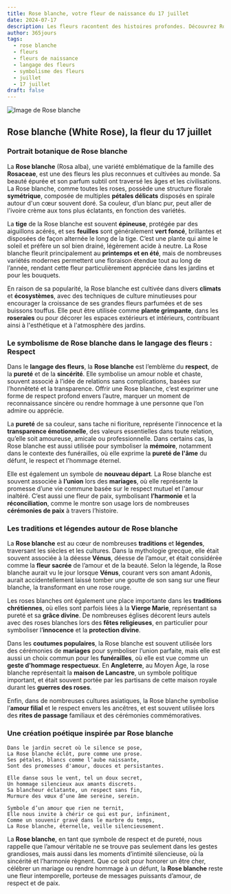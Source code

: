 ```yaml
---
title: Rose blanche, votre fleur de naissance du 17 juillet
date: 2024-07-17
description: Les fleurs racontent des histoires profondes. Découvrez Rose blanche, votre fleur de naissance du 17 juillet, ses symboles et récits fascinants. Plongez dans sa signification et son langage unique dans l'art floral.
author: 365jours
tags:
  - rose blanche
  - fleurs
  - fleurs de naissance
  - langage des fleurs
  - symbolisme des fleurs
  - juillet
  - 17 juillet
draft: false
---
```


![Image de Rose blanche](https://cdn.pixabay.com/photo/2015/10/01/10/19/white-rose-966788_1280.jpg#center)


## Rose blanche (White Rose), la fleur du 17 juillet

### Portrait botanique de Rose blanche

La **Rose blanche** (Rosa alba), une variété emblématique de la famille des **Rosaceae**, est une des fleurs les plus reconnues et cultivées au monde. Sa beauté épurée et son parfum subtil ont traversé les âges et les civilisations. La Rose blanche, comme toutes les roses, possède une structure florale **symétrique**, composée de multiples **pétales délicats** disposés en spirale autour d'un cœur souvent doré. Sa couleur, d’un blanc pur, peut aller de l'ivoire crème aux tons plus éclatants, en fonction des variétés.

La **tige** de la Rose blanche est souvent **épineuse**, protégée par des aiguillons acérés, et ses **feuilles** sont généralement **vert foncé**, brillantes et disposées de façon alternée le long de la tige. C’est une plante qui aime le soleil et préfère un sol bien drainé, légèrement acide à neutre. La Rose blanche fleurit principalement au **printemps et en été**, mais de nombreuses variétés modernes permettent une floraison étendue tout au long de l’année, rendant cette fleur particulièrement appréciée dans les jardins et pour les bouquets.

En raison de sa popularité, la Rose blanche est cultivée dans divers **climats** et **écosystèmes**, avec des techniques de culture minutieuses pour encourager la croissance de ses grandes fleurs parfumées et de ses buissons touffus. Elle peut être utilisée comme **plante grimpante**, dans les **roseraies** ou pour décorer les espaces extérieurs et intérieurs, contribuant ainsi à l'esthétique et à l'atmosphère des jardins.

### Le symbolisme de Rose blanche dans le langage des fleurs : Respect

Dans le **langage des fleurs**, la **Rose blanche** est l’emblème du **respect**, de la **pureté** et de la **sincérité**. Elle symbolise un amour noble et chaste, souvent associé à l’idée de relations sans complications, basées sur l’honnêteté et la transparence. Offrir une Rose blanche, c’est exprimer une forme de respect profond envers l’autre, marquer un moment de reconnaissance sincère ou rendre hommage à une personne que l’on admire ou apprécie.

La **pureté** de sa couleur, sans tache ni fioriture, représente l'innocence et la **transparence émotionnelle**, des valeurs essentielles dans toute relation, qu’elle soit amoureuse, amicale ou professionnelle. Dans certains cas, la Rose blanche est aussi utilisée pour symboliser la **mémoire**, notamment dans le contexte des funérailles, où elle exprime la **pureté de l'âme** du défunt, le respect et l'hommage éternel.

Elle est également un symbole de **nouveau départ**. La Rose blanche est souvent associée à **l’union** lors des **mariages**, où elle représente la promesse d’une vie commune basée sur le respect mutuel et l'amour inaltéré. C’est aussi une fleur de paix, symbolisant **l’harmonie** et la **réconciliation**, comme le montre son usage lors de nombreuses **cérémonies de paix** à travers l’histoire.

### Les traditions et légendes autour de Rose blanche

La **Rose blanche** est au cœur de nombreuses **traditions** et **légendes**, traversant les siècles et les cultures. Dans la mythologie grecque, elle était souvent associée à la déesse **Vénus**, déesse de l’amour, et était considérée comme la **fleur sacrée** de l’amour et de la beauté. Selon la légende, la Rose blanche aurait vu le jour lorsque **Vénus**, courant vers son amant Adonis, aurait accidentellement laissé tomber une goutte de son sang sur une fleur blanche, la transformant en une rose rouge.

Les roses blanches ont également une place importante dans les **traditions chrétiennes**, où elles sont parfois liées à la **Vierge Marie**, représentant sa pureté et sa **grâce divine**. De nombreuses églises décorent leurs autels avec des roses blanches lors des **fêtes religieuses**, en particulier pour symboliser l’**innocence** et la **protection divine**.

Dans les **coutumes populaires**, la Rose blanche est souvent utilisée lors des cérémonies de **mariages** pour symboliser l’union parfaite, mais elle est aussi un choix commun pour les **funérailles**, où elle est vue comme un **geste d'hommage respectueux**. En **Angleterre**, au Moyen Âge, la rose blanche représentait la **maison de Lancastre**, un symbole politique important, et était souvent portée par les partisans de cette maison royale durant les **guerres des roses**.

Enfin, dans de nombreuses cultures asiatiques, la Rose blanche symbolise l’**amour filial** et le respect envers les ancêtres, et est souvent utilisée lors des **rites de passage** familiaux et des cérémonies commémoratives.

### Une création poétique inspirée par Rose blanche

```
Dans le jardin secret où le silence se pose,
La Rose blanche éclôt, pure comme une prose.
Ses pétales, blancs comme l’aube naissante,
Sont des promesses d'amour, douces et persistantes.

Elle danse sous le vent, tel un doux secret,
Un hommage silencieux aux amants discrets.
Sa blancheur éclatante, un respect sans fin,
Murmure des vœux d’une âme sereine, serein.

Symbole d’un amour que rien ne ternit,
Elle nous invite à chérir ce qui est pur, infiniment,
Comme un souvenir gravé dans le marbre du temps,
La Rose blanche, éternelle, veille silencieusement.
```

La **Rose blanche**, en tant que symbole de respect et de pureté, nous rappelle que l’amour véritable ne se trouve pas seulement dans les gestes grandioses, mais aussi dans les moments d’intimité silencieuse, où la sincérité et l’harmonie règnent. Que ce soit pour honorer un être cher, célébrer un mariage ou rendre hommage à un défunt, la **Rose blanche** reste une fleur intemporelle, porteuse de messages puissants d’amour, de respect et de paix.